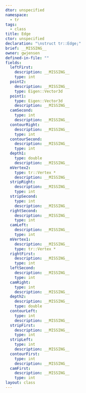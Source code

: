 ```yaml
---
dtor: unspecified
namespace:
  - tr
tags:
  - class
title: Edge
ctor: unspecified
declaration: "\nstruct tr::Edge;"
brief: __MISSING__
owner: gwjensen
defined-in-file: ""
fields:
  leftFirst:
    description: __MISSING__
    type: int
  point2:
    description: __MISSING__
    type: Eigen::Vector3d
  point1:
    type: Eigen::Vector3d
    description: __MISSING__
  camSecond:
    type: int
    description: __MISSING__
  contourRight:
    description: __MISSING__
    type: int
  contourSecond:
    description: __MISSING__
    type: int
  depth1:
    type: double
    description: __MISSING__
  mVertex2:
    type: tr::Vertex *
    description: __MISSING__
  stripRight:
    description: __MISSING__
    type: int
  stripSecond:
    type: int
    description: __MISSING__
  rightSecond:
    description: __MISSING__
    type: int
  camLeft:
    description: __MISSING__
    type: int
  mVertex1:
    description: __MISSING__
    type: tr::Vertex *
  rightFirst:
    description: __MISSING__
    type: int
  leftSecond:
    description: __MISSING__
    type: int
  camRight:
    type: int
    description: __MISSING__
  depth2:
    description: __MISSING__
    type: double
  contourLeft:
    type: int
    description: __MISSING__
  stripFirst:
    description: __MISSING__
    type: int
  stripLeft:
    type: int
    description: __MISSING__
  contourFirst:
    type: int
    description: __MISSING__
  camFirst:
    description: __MISSING__
    type: int
layout: class
---
```

